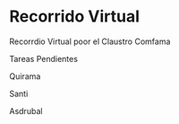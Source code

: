 # Recorrido Virtual

Recorrdio Virtual poor el Claustro Comfama


Tareas Pendientes 

Quirama



Santi




Asdrubal
